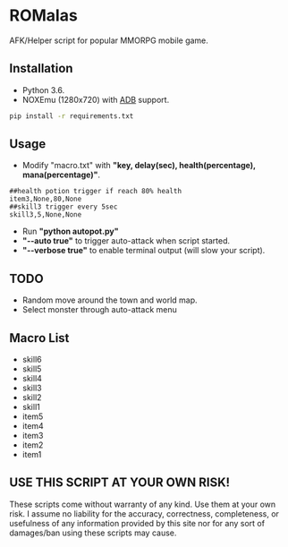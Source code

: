 # ROMalas

AFK/Helper script for popular MMORPG mobile game.

## Installation

* Python 3.6.
* NOXEmu (1280x720) with [ADB](https://www.bignox.com/blog/how-to-connect-android-studio-with-nox-app-player-for-android-development-and-debug/) support.

```bash
pip install -r requirements.txt
```

## Usage
* Modify "macro.txt" with **"key, delay(sec), health(percentage), mana(percentage)"**.

```csv
##health potion trigger if reach 80% health
item3,None,80,None
##skill3 trigger every 5sec
skill3,5,None,None
```
* Run **"python autopot.py"**
* **"--auto true"** to trigger auto-attack when script started.
* **"--verbose true"** to  enable terminal output (will slow your script).
## TODO
* Random move around the town and world map.
* Select monster through auto-attack menu
## Macro List
* skill6
* skill5
* skill4
* skill3
* skill2
* skill1
* item5
* item4
* item3
* item2
* item1

## USE THIS SCRIPT AT YOUR OWN RISK!
These scripts come without warranty of any kind. Use them at your own risk. I assume no liability for the accuracy, correctness, completeness, or usefulness of any information provided by this site nor for any sort of damages/ban using these scripts may cause.